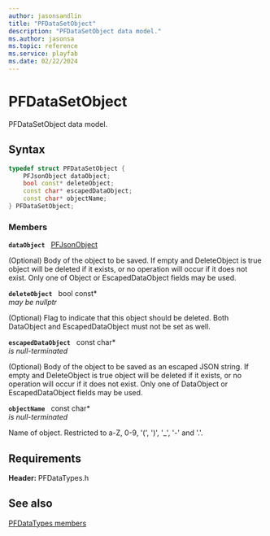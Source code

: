 ```yaml
---
author: jasonsandlin
title: "PFDataSetObject"
description: "PFDataSetObject data model."
ms.author: jasonsa
ms.topic: reference
ms.service: playfab
ms.date: 02/22/2024
---
```


# PFDataSetObject  

PFDataSetObject data model.  

## Syntax  
  
```cpp
typedef struct PFDataSetObject {  
    PFJsonObject dataObject;  
    bool const* deleteObject;  
    const char* escapedDataObject;  
    const char* objectName;  
} PFDataSetObject;  
```
  
### Members  
  
**`dataObject`** &nbsp; [PFJsonObject](../../pftypes/structs/pfjsonobject.md)  
  
(Optional) Body of the object to be saved. If empty and DeleteObject is true object will be deleted if it exists, or no operation will occur if it does not exist. Only one of Object or EscapedDataObject fields may be used.
  
**`deleteObject`** &nbsp; bool const*  
*may be nullptr*  
  
(Optional) Flag to indicate that this object should be deleted. Both DataObject and EscapedDataObject must not be set as well.
  
**`escapedDataObject`** &nbsp; const char*  
*is null-terminated*  
  
(Optional) Body of the object to be saved as an escaped JSON string. If empty and DeleteObject is true object will be deleted if it exists, or no operation will occur if it does not exist. Only one of DataObject or EscapedDataObject fields may be used.
  
**`objectName`** &nbsp; const char*  
*is null-terminated*  
  
Name of object. Restricted to a-Z, 0-9, '(', ')', '_', '-' and '.'.
  
  
## Requirements  
  
**Header:** PFDataTypes.h
  
## See also  
[PFDataTypes members](../pfdatatypes_members.md)  

  
  
